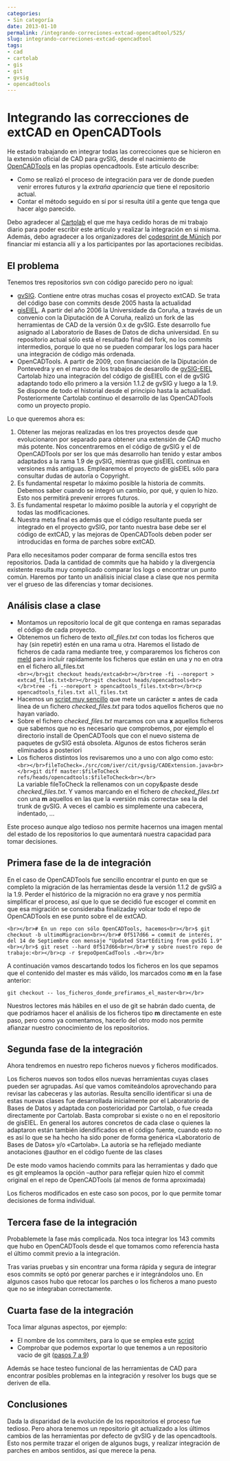 ```yaml
---
categories:
- Sin categoría
date: 2013-01-10
permalink: /integrando-correciones-extcad-opencadtool/525/
slug: integrando-correciones-extcad-opencadtool
tags:
- cad
- cartolab
- gis
- git
- gvsig
- opencadtools
---
```


# Integrando las correcciones de extCAD en OpenCADTools

He estado trabajando en integrar todas las correcciones que se hicieron en la extensión oficial de CAD para gvSIG, desde el nacimiento de [OpenCADTools](https://github.com/opencadtools/opencadtools) en las propias opencadtools. Este artículo describe:

- Como se realizó el proceso de integración para ver de donde pueden venir errores futuros y la *extraña apariencia* que tiene el repositorio actual.
- Contar el método seguido en sí por si resulta útil a gente que tenga que hacer algo parecido.

Debo agradecer al [Cartolab](http://cartolab.udc.es) el que me haya cedido horas de mi trabajo diario para poder escribir este artículo y realizar la integración en si misma. Además, debo agradecer a los organizadores del [codesprint de Münich](http://gvsigce.blogspot.de/2012/10/gvsig-ce-code-sprint-summary.html) por financiar mi estancia allí y a los participantes por las aportaciones recibidas.

## El problema

Tenemos tres repositorios svn con código parecido pero no igual:

- [gvSIG](http://www.gvsig.org/web/). Contiene entre otras muchas cosas el proyecto extCAD. Se trata del código base con commits desde 2005 hasta la actualidad
- [gisEIEL](http://webeiel.dicoruna.es/giseiel). A partir del año 2006 la Universidade da Coruña, a través de un convenio con la Diputación de A Coruña, realizó un fork de las herramientas de CAD de la versión 0.x de gvSIG. Este desarrollo fue asignado al Laboratorio de Bases de Datos de dicha universidad. En su repositorio actual sólo está el resultado final del fork, no los commits intermedios, porque lo que no se pueden comparar los logs para hacer una integración de código más ordenada.
- OpenCADTools. A partir de 2009, con financiación de la Diputación de Pontevedra y en el marco de los trabajos de desarollo de [gvSIG-EIEL](http://cartolab.udc.es/cartoweb/gvsig-eiel/) Cartolab hizo una integración del código de gisEIEL con el de gvSIG adaptando todo ello primero a la versión 1.1.2 de gvSIG y luego a la 1.9. Se dispone de todo el historial desde el principio hasta la actualidad. Posteriormente Cartolab continuo el desarrollo de las OpenCADTools como un proyecto propio.

Lo que queremos ahora es:

1. Obtener las mejoras realizadas en los tres proyectos desde que evolucionaron por separado para obtener una extensión de CAD mucho más potente. Nos concentraremos en el código de gvSIG y el de OpenCADTools por ser los que más desarrollo han tenido y estar ambos adaptados a la rama 1.9 de gvSIG, mientras que gisEIEL continua en versiones más antiguas. Emplearemos el proyecto de gisEIEL sólo para consultar dudas de autoría o Copyright.
2. Es fundamental respetar lo máximo posible la historia de commits. Debemos saber cuando se integró un cambio, por qué, y quien lo hizo. Esto nos permitirá prevenir errores futuros.
3. Es fundamental respetar lo máximo posible la autoría y el copyright de todas las modificaciones.
4. Nuestra meta final es además que el código resultante pueda ser integrado en el proyecto gvSIG, por tanto nuestra base debe ser el código de extCAD, y las mejoras de OpenCADTools deben poder ser introducidas en forma de parches sobre extCAD.

Para ello necesitamos poder comparar de forma sencilla estos tres repositorios. Dada la cantidad de commits que ha habido y la divergencia existente resulta muy complicado comparar los logs o encontrar un punto común. Haremos por tanto un análisis inicial clase a clase que nos permita ver el grueso de las diferencias y tomar decisiones.

## Análisis clase a clase

- Montamos un repositorio local de git que contenga en ramas separadas el código de cada proyecto.
- Obtenemos un fichero de texto *all\_files.txt* con todas los ficheros que hay (sin repetir) estén en una rama u otra. Haremos el listado de ficheros de cada rama mediante tree, y compararemos los ficheros con [meld](http://meldmerge.org/) para incluír rapidamente los ficheros que están en una y no en otra en el fichero all\_files.txt  
    `<br></br>git checkout heads/extcad<br></br>tree -fi --noreport > extcad_files.txt<br></br>git checkout heads/opencadtools<br></br>tree -fi --noreport > opencadtools_files.txt<br></br>cp opencadtools_files.txt all_files.txt`
- Hacemos un [script muy sencillo](https://github.com/fpuga/trangalladas/blob/master/scm_tools/getNoDiffsFiles.sh) que mete un carácter **=** antes de cada línea de un fichero *checked\_files.txt* para todos aquellos ficheros que no hayan variado.
- Sobre el fichero *checked\_files.txt* marcamos con una **x** aquellos ficheros que sabemos que no es necesario que comprobemos, por ejemplo el directorio install de OpenCADTools que con el nuevo sistema de paquetes de gvSIG está obsoleta. Algunos de estos ficheros serán eliminados a posteriori
- Los ficheros distintos los revisaremos uno a uno con algo como esto:  
    `<br></br>fileToCheck=./src/com/iver/cit/gvsig/CADExtension.java<br></br>git diff master:$fileToCheck refs/heads/opencadtools:$fileToCheck<br></br>`  
    La variable fileToCheck la rellenamos con un copy&amp;paste desde *checked\_files.txt*. Y vamos marcando en el fichero de *checked\_files.txt* con una **m** aquellos en las que la «versión más correcta» sea la del trunk de gvSIG. A veces el cambio es simplemente una cabecera, indentado, …

Este proceso aunque algo tedioso nos permite hacernos una imagen mental del estado de los repositorios lo que aumentará nuestra capacidad para tomar decisiones.

## Primera fase de la de integración

En el caso de OpenCADTools fue sencillo encontrar el punto en que se completo la migración de las herramientas desde la versión 1.1.2 de gvSIG a la 1.9. Perder el histórico de la migración no era grave y nos permitía simplificar el proceso, así que lo que se decidió fue escoger el commit en que esa migración se consideraba finalizaday volcar todo el repo de OpenCADTools en ese punto sobre el de extCAD.

`<br></br># En un repo con sólo OpenCADTools, hacemos<br></br>$ git checkout -b ultimoMigracion<br></br># 0f517d66 = commit de interés, del 14 de Septiembre con mensaje "Updated StartEditing from gvSIG 1.9"<br></br>$ git reset --hard 0f517d66<br></br># y sobre nuestro repo de trabajo:<br></br>cp -r $repoOpenCadTools .<br></br>`

A continuación vamos descartando todos los ficheros en los que sepamos que el contenido del master es más válido, los marcados como **m** en la fase anterior:

`git checkout -- los_ficheros_donde_prefiramos_el_master<br></br>`

Nuestros lectores más hábiles en el uso de git se habrán dado cuenta, de que podríamos hacer el análisis de los ficheros tipo **m** directamente en este paso, pero como ya comentamos, hacerlo del otro modo nos permite afianzar nuestro conocimiento de los repositorios.

## Segunda fase de la integración

Ahora tendremos en nuestro repo ficheros nuevos y ficheros modificados.

Los ficheros nuevos son todos ellos nuevas herramientas cuyas clases pueden ser agrupadas. Así que vamos comiteándolos aprovechando para revisar las cabeceras y las autorías. Resulta sencillo identificar si una de estas nuevas clases fue desarrollada inicialmente por el Laboratorio de Bases de Datos y adaptada con posterioridad por Cartolab, o fue creada directamente por Cartolab. Basta comprobar si existe o no en el repositorio de gisEIEL. En general los autores concretos de cada clase o quienes la adaptaron están también idendificados en el código fuente, cuando esto no es así lo que se ha hecho ha sido poner de forma genérica «Laboratorio de Bases de Datos» y/o «Cartolab». La autoría se ha reflejado mediante anotaciones @author en el código fuente de las clases

De este modo vamos haciendo commits para las herramientas y dado que es git empleamos la opción –author para reflejar quien hizo el commit original en el repo de OpenCADTools (al menos de forma aproximada)

Los ficheros modificados en este caso son pocos, por lo que permite tomar decisiones de forma individual.

## Tercera fase de la integración

Probablemete la fase más complicada. Nos toca integrar los 143 commits que hubo en OpenCADTools desde el que tomamos como referencia hasta el último commit previo a la integración.

Tras varias pruebas y sin encontrar una forma rápida y segura de integrar esos commits se optó por generar parches e ir integrándolos uno. En algunos casos hubo que retocar los parches o los ficheros a mano puesto que no se integraban correctamente.

## Cuarta fase de la integración

Toca limar algunas aspectos, por ejemplo:

- El nombre de los commiters, para lo que se emplea este [script](http://stackoverflow.com/a/392427/930271)
- Comprobar que podemos exportar lo que tenemos a un repositorio vacio de git ([pasos 7 a 9](http://www.mabishu.com/blog/2011/01/13/migrate-subversion-repository-to-git-without-loosing-data/))

Además se hace testeo funcional de las herramientas de CAD para encontrar posibles problemas en la integración y resolver los bugs que se deriven de ella.

## Conclusiones

Dada la disparidad de la evolución de los repositorios el proceso fue tedioso. Pero ahora tenemos un repositorio git actualizado a los últimos cambios de las herramientas por defecto de gvSIG y de las opencadtools. Esto nos permite trazar el origen de algunos bugs, y realizar integración de parches en ambos sentidos, así que merece la pena.